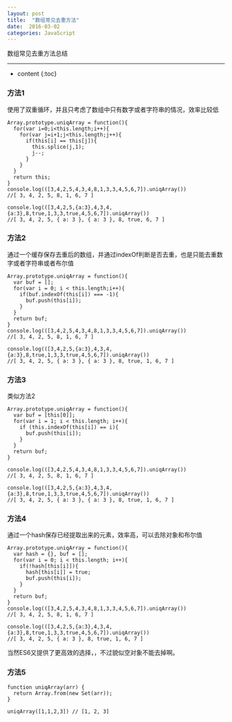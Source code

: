 ```yaml
---
layout: post
title:  "数组常见去重方法"
date:  2016-03-02
categories: JavaScript
---
```


数组常见去重方法总结

---

* content
{:toc}

### 方法1

使用了双重循环，并且只考虑了数组中只有数字或者字符串的情况，效率比较低

	Array.prototype.uniqArray = function(){
	  for(var i=0;i<this.length;i++){
	    for(var j=i+1;j<this.length;j++){
	      if(this[i] == this[j]){
	        this.splice(j,1);
	        j--;
	      }
	    }
	  }
	  return this;
	}
	console.log(([3,4,2,5,4,3,4,8,1,3,3,4,5,6,7]).uniqArray())
	//[ 3, 4, 2, 5, 8, 1, 6, 7 ]

	console.log(([3,4,2,5,{a:3},4,3,4,{a:3},8,true,1,3,3,true,4,5,6,7]).uniqArray())
	//[ 3, 4, 2, 5, { a: 3 }, { a: 3 }, 8, true, 6, 7 ]

### 方法2

通过一个缓存保存去重后的数组，并通过indexOf判断是否去重，也是只能去重数字或者字符串或者布尔值

	Array.prototype.uniqArray = function(){
	  var buf = [];
	  for(var i = 0; i < this.length;i++){
	    if(buf.indexOf(this[i]) === -1){
	      buf.push(this[i]);
	    }
	  }
	  return buf;
	}
	console.log(([3,4,2,5,4,3,4,8,1,3,3,4,5,6,7]).uniqArray())
	//[ 3, 4, 2, 5, 8, 1, 6, 7 ]

	console.log(([3,4,2,5,{a:3},4,3,4,{a:3},8,true,1,3,3,true,4,5,6,7]).uniqArray())
	//[ 3, 4, 2, 5, { a: 3 }, { a: 3 }, 8, true, 1, 6, 7 ]

### 方法3

类似方法2

	Array.prototype.uniqArray = function(){
      var buf = [this[0]]; 
      for(var i = 1; i < this.length; i++){
        if (this.indexOf(this[i]) == i){
		  buf.push(this[i]);
	    } 
      }
      return buf;
  	}

    console.log(([3,4,2,5,4,3,4,8,1,3,3,4,5,6,7]).uniqArray())
    //[ 3, 4, 2, 5, 8, 1, 6, 7 ]

	console.log(([3,4,2,5,{a:3},4,3,4,{a:3},8,true,1,3,3,true,4,5,6,7]).uniqArray())
	//[ 3, 4, 2, 5, { a: 3 }, { a: 3 }, 8, true, 1, 6, 7 ]

### 方法4

通过一个hash保存已经提取出来的元素，效率高，可以去除对象和布尔值

	Array.prototype.uniqArray = function(){
	  var hash = {}, buf = [];
	  for(var i = 0; i < this.length; i++){
	    if(!hash[this[i]]){
	      hash[this[i]] = true;
	      buf.push(this[i]);
	    }
	  }
	  return buf;
	}
	console.log(([3,4,2,5,4,3,4,8,1,3,3,4,5,6,7]).uniqArray())
	//[ 3, 4, 2, 5, 8, 1, 6, 7 ]
	
	console.log(([3,4,2,5,{a:3},4,3,4,{a:3},8,true,1,3,3,true,4,5,6,7]).uniqArray())
	//[ 3, 4, 2, 5, { a: 3 }, 8, true, 1, 6, 7 ]


当然ES6又提供了更高效的选择，，不过貌似空对象不能去掉啊。

### 方法5

	function uniqArray(arr) {
	  return Array.from(new Set(arr));
	}
	
	uniqArray([1,1,2,3]) // [1, 2, 3]
